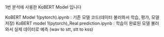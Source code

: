 1번 분석에 사용한 KoBERT Model 입니다

KoBERT Model 1(pytorch).ipynb : 기존 모델 코드(데이터 불러와서 학습, 평가, 모델 저장)
KoBERT model 1(pytorch)_Real prediction.ipynb : 학습이 완료된 모델 불러와서 실제 데이터로 예측 (wav to stt, stt to kss)

